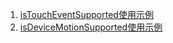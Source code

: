 1. [isTouchEventSupported使用示例](http://jsfiddle.net/benfchen/zbq3joL8/)
2. [isDeviceMotionSupported使用示例](http://jsfiddle.net/benfchen/schb65wt/)